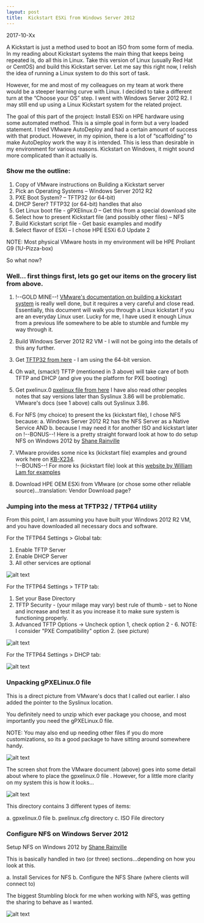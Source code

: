 ```yaml
---
layout: post
title:  Kickstart ESXi from Windows Server 2012
---
```


2017-10-Xx

A Kickstart is just a method used to boot an ISO from some form of media.  In my reading about Kickstart systems the main thing that keeps being repeated is, do all this in Linux.  Take this version of Linux (usually Red Hat or CentOS) and build this Kickstart server.  Let me say this right now, I relish the idea of running a Linux system to do this sort of task.  

However, for me and most of my colleagues on my team at work there would be a steeper learning curve with Linux.  I decided to take a different turn at the “Choose your OS” step.  I went with Windows Server 2012 R2.  I may still end up using a Linux Kickstart system for the related project.   

The goal of this part of the project: Install ESXi on HPE hardware using some automated method.  This is a simple goal in form but a very loaded statement.  I tried VMware AutoDeploy and had a certain amount of success with that product.  However, in my opinion, there is a lot of “scaffolding” to make AutoDeploy work the way it is intended.  This is less than desirable in my environment for various reasons.  Kickstart on Windows, it might sound more complicated than it actually is.  

### Show me the outline:

1. Copy of VMware instructions on Building a Kickstart server
2. Pick an Operating Systems – Windows Server 2012 R2
3. PXE Boot System? – TFTP32 (or 64-bit)
4. DHCP Serer? TFTP32 (or 64-bit) handles that also
5. Get Linux boot file - gPXElinux.0 – Get this from a special download site
6. Select how to present Kickstart file (and possibly other files) – NFS
7. Build Kickstart script file - Get basic examples and modify
8. Select flavor of ESXi – I chose HPE ESXi 6.0 Update 2 


NOTE: Most physical VMware hosts in my environment will be HPE Proliant G9 (1U-Pizza-box)

So what now?

### Well... first things first, lets go get our items on the grocery list from above.

1. !--GOLD MINE--! [VMware's documentation on building a kickstart system](https://www.vmware.com/content/dam/digitalmarketing/vmware/en/pdf/techpaper/vsphere-esxi-vcenter-server-60-pxe-boot-esxi.pdf) is really well done, but it requires a very careful and close read.  Essentially, this document will walk you through a Linux kickstart if you are an everyday Linux user.  Lucky for me, I have used it enough Linux from a previous life somewhere to be able to stumble and fumble my way through it. 

2. Build Windows Server 2012 R2 VM - I will not be going into the details of this any further.

3. Get [TFTP32 from here](http://tftpd32.jounin.net/tftpd32_download.html) - I am using the 64-bit version.

4. Oh wait, (smack!) TFTP (mentioned in 3 above) will take care of both TFTP and DHCP (and give you the platform for PXE booting)

5. Get pxelinux.0 [pxelinux file from here](https://www.kernel.org/pub/linux/utils/boot/syslinux/Testing/3.86/) I have also read other peoples notes that say versions later than Syslinux 3.86 will be problematic.  VMware's docs (see 1 above) calls out Syslinux 3.86.

6. For NFS (my choice) to present the ks (kickstart file), I chose NFS because: a. Windows Server 2012 R2 has the NFS Server as a Native Service AND b. because I may need it for another ISO and kickstart later on
!--BONUS--! Here is a pretty straight forward look at how to do setup NFS on Windows 2012 by [Shane Rainville](http://www.serverlab.ca/tutorials/windows/storage-file-systems/configuring-an-nfs-server-on-windows-server-2012-r2/)

7. VMware provides some nice ks (kickstart file) examples and ground work here on [KB-X234](https://kb.vmware.com/selfservice/microsites/search.do?language=en_US&cmd=displayKC&externalId=2004582).  
!--BOUNS--! For more ks (kickstart file) look at this [website by William Lam for examples](http://www.virtuallyghetto.com/2014/10/how-to-automate-vm-deployment-from-large-usb-keys-using-esxi-kickstart.html)

8. Download HPE OEM ESXi from VMware (or chose some other reliable source)...translation: Vendor Download page?

### Jumping into the mess at TFTP32 / TFTP64 utility

From this point, I am assuming you have built your Windows 2012 R2 VM, and you have downloaded all necessary docs and software.

For the TFTP64 Settings > Global tab:

1. Enable TFTP Server
2. Enable DHCP Server
3. All other services are optional

![alt text](http://mmuras-vmse.github.io/images/2017-10-15_kickstart/TFTP-Settings-Global.png "Global tab")

For the TFTP64 Settings > TFTP tab:

1. Set your Base Directory
2. TFTP Security - (your milage may vary) best rule of thumb - set to None and increase and test it as you increase it to make sure system is functioning properly.
3. Advanced TFTP Options -> Uncheck option 1, check option 2 - 6.  NOTE: I consider "PXE Compatibility" option 2.  (see picture)

![alt text](http://mmuras-vmse.github.io/images/2017-10-15_kickstart/TFTP-Settings-TFTP_noIP.png "TFTP tab")

For the TFTP64 Settings > DHCP tab:

![alt text](http://mmuras-vmse.github.io/images/2017-10-15_kickstart/TFTP-Settings-DHCP_noIP.png "DHCP tab")

### Unpacking gPXELinux.0 file
This is a direct picture from VMware's docs that I called out earlier.  I also added the pointer to the Syslinux location. 

You definitely need to unzip which ever package you choose, and most importantly you need the gPXELinux.0 file.  

NOTE: You may also end up needing other files if you do more customizations, so its a good package to have sitting around somewhere handy.

![alt text](http://mmuras-vmse.github.io/images/2017-10-15_kickstart/Get-PXELinux0-file-2.png "Global tab")

The screen shot from the VMware document (above) goes into some detail about where to place the gpxelinux.0 file .  However, for a little more 
clarity on my system this is how it looks...

![alt text](http://mmuras-vmse.github.io/images/2017-10-15_kickstart/Path_for_gpxelinux.0.png "Placing the gpxelinux.0 file")

This directory contains 3 different types of items:

  a. gpxelinux.0 file
  b. pxelinux.cfg directory
  c. ISO File directory 

### Configure NFS on Windows Server 2012
Setup NFS on Windows 2012 by [Shane Rainville](http://www.serverlab.ca/tutorials/windows/storage-file-systems/configuring-an-nfs-server-on-windows-server-2012-r2/)

This is basically handled in two (or three) sections...depending on how you look at this.

  a. Install Services for NFS
  b. Configure the NFS Share (where clients will connect to)

The biggest Stumbling block for me when working with NFS, was getting the sharing to behave as I wanted.

![alt text](http://mmuras-vmse.github.io/images/2017-10-15_kickstart/NFS_Advanced_Sharing.png "NFS Sharing for the Kickstart file directory")